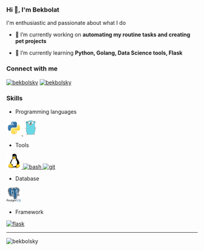 <!--
**bekbolsky/bekbolsky** is a ✨ _special_ ✨ repository because its `README.md` (this file) appears on your GitHub profile.
-->

### Hi 👋, I'm Bekbolat

I'm enthusiastic and passionate about what I do

- 🔭 I’m currently working on **automating my routine tasks and creating pet projects**

- 🌱 I’m currently learning **Python, Golang, Data Science tools, Flask**

### Connect with me

<p align="left">
  <a href="https://linkedin.com/in/bekbolsky" target="blank"><img align="center" src="https://raw.githubusercontent.com/rahuldkjain/github-profile-readme-generator/master/src/images/icons/Social/linked-in-alt.svg" alt="bekbolsky" height="30" width="40" /></a>
  <a href="https://www.hackerrank.com/bekbolsky" target="blank"><img align="center" src="https://raw.githubusercontent.com/rahuldkjain/github-profile-readme-generator/master/src/images/icons/Social/hackerrank.svg" alt="bekbolsky" height="30" width="40" /></a>
</p>

### Skills

- Programming languages
<p align="left">
  <a href="https://www.python.org" target="_blank"> <img src="https://raw.githubusercontent.com/devicons/devicon/master/icons/python/python-original.svg" alt="python" width="40" height="40"/> </a>
  <a href="https://golang.org" target="_blank"> <img src="https://raw.githubusercontent.com/devicons/devicon/master/icons/go/go-original.svg" alt="go" width="40" height="40"/> </a>
</p>

- Tools
<p align="left">
  <a href="https://www.linux.org/" target="_blank"> <img src="https://raw.githubusercontent.com/devicons/devicon/master/icons/linux/linux-original.svg" alt="linux" width="40" height="40"/> </a>
  <a href="https://www.gnu.org/software/bash/" target="_blank"> <img src="https://www.vectorlogo.zone/logos/gnu_bash/gnu_bash-icon.svg" alt="bash" width="40" height="40"/> </a>
  <a href="https://git-scm.com/" target="_blank"> <img src="https://www.vectorlogo.zone/logos/git-scm/git-scm-icon.svg" alt="git" width="40" height="40"/> </a>
</p>

- Database
<p align="left">
  <a href="https://www.postgresql.org" target="_blank"> <img src="https://raw.githubusercontent.com/devicons/devicon/master/icons/postgresql/postgresql-original-wordmark.svg" alt="postgresql" width="40" height="40"/> </a>
</p>

- Framework
<p align="left">
  <a href="https://flask.palletsprojects.com/" target="_blank"> <img src="https://www.vectorlogo.zone/logos/pocoo_flask/pocoo_flask-icon.svg" alt="flask" width="40" height="40"/> </a>
</p>

---

<img src="https://github-readme-stats.vercel.app/api?username=bekbolsky&show_icons=true&theme=dracula&locale=en" alt="bekbolsky" />

